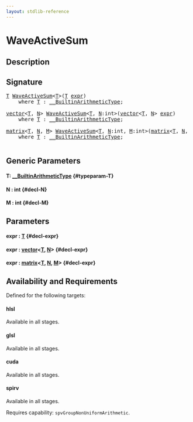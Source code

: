 ```yaml
---
layout: stdlib-reference
---
```


# WaveActiveSum

## Description





## Signature 

<pre>
<a href="/stdlib-reference/global-decls/WaveActiveSum#typeparam-T" class="code_type">T</a> <a href="/stdlib-reference/global-decls/WaveActiveSum">WaveActiveSum</a>&lt;<a href="/stdlib-reference/global-decls/WaveActiveSum#typeparam-T" class="code_type">T</a>&gt;(<a href="/stdlib-reference/global-decls/WaveActiveSum#typeparam-T" class="code_type">T</a> <a href="/stdlib-reference/global-decls/WaveActiveSum#decl-expr" class="code_param">expr</a>)
    <span class='code_keyword'>where</span> <a href="/stdlib-reference/global-decls/WaveActiveSum#typeparam-T" class="code_type">T</a> : <a href="/stdlib-reference/interfaces/BuiltinArithmeticType/index" class="code_type">__BuiltinArithmeticType</a>;

<a href="/stdlib-reference/types/vector/index" class="code_type">vector</a>&lt;<a href="/stdlib-reference/global-decls/WaveActiveSum#typeparam-T" class="code_type">T</a>, <a href="/stdlib-reference/global-decls/WaveActiveSum#decl-N" class="code_var">N</a>&gt; <a href="/stdlib-reference/global-decls/WaveActiveSum">WaveActiveSum</a>&lt;<a href="/stdlib-reference/global-decls/WaveActiveSum#typeparam-T" class="code_type">T</a>, <a href="/stdlib-reference/global-decls/WaveActiveSum#decl-N" class="code_var">N</a>:<span class="code_keyword">int</span>&gt;(<a href="/stdlib-reference/types/vector/index" class="code_type">vector</a>&lt;<a href="/stdlib-reference/global-decls/WaveActiveSum#typeparam-T" class="code_type">T</a>, <a href="/stdlib-reference/global-decls/WaveActiveSum#decl-N" class="code_var">N</a>&gt; <a href="/stdlib-reference/global-decls/WaveActiveSum#decl-expr" class="code_param">expr</a>)
    <span class='code_keyword'>where</span> <a href="/stdlib-reference/global-decls/WaveActiveSum#typeparam-T" class="code_type">T</a> : <a href="/stdlib-reference/interfaces/BuiltinArithmeticType/index" class="code_type">__BuiltinArithmeticType</a>;

<a href="/stdlib-reference/types/matrix/index" class="code_type">matrix</a>&lt;<a href="/stdlib-reference/global-decls/WaveActiveSum#typeparam-T" class="code_type">T</a>, <a href="/stdlib-reference/global-decls/WaveActiveSum#decl-N" class="code_var">N</a>, <a href="/stdlib-reference/global-decls/WaveActiveSum#decl-M" class="code_var">M</a>&gt; <a href="/stdlib-reference/global-decls/WaveActiveSum">WaveActiveSum</a>&lt;<a href="/stdlib-reference/global-decls/WaveActiveSum#typeparam-T" class="code_type">T</a>, <a href="/stdlib-reference/global-decls/WaveActiveSum#decl-N" class="code_var">N</a>:<span class="code_keyword">int</span>, <a href="/stdlib-reference/global-decls/WaveActiveSum#decl-M" class="code_var">M</a>:<span class="code_keyword">int</span>&gt;(<a href="/stdlib-reference/types/matrix/index" class="code_type">matrix</a>&lt;<a href="/stdlib-reference/global-decls/WaveActiveSum#typeparam-T" class="code_type">T</a>, <a href="/stdlib-reference/global-decls/WaveActiveSum#decl-N" class="code_var">N</a>, <a href="/stdlib-reference/global-decls/WaveActiveSum#decl-M" class="code_var">M</a>&gt; <a href="/stdlib-reference/global-decls/WaveActiveSum#decl-expr" class="code_param">expr</a>)
    <span class='code_keyword'>where</span> <a href="/stdlib-reference/global-decls/WaveActiveSum#typeparam-T" class="code_type">T</a> : <a href="/stdlib-reference/interfaces/BuiltinArithmeticType/index" class="code_type">__BuiltinArithmeticType</a>;

</pre>

## Generic Parameters

#### T: [\_\_BuiltinArithmeticType](/stdlib-reference/interfaces/BuiltinArithmeticType/index) {#typeparam-T}
#### N  : int {#decl-N}
#### M  : int {#decl-M}

## Parameters

#### expr  : [T](/stdlib-reference/global-decls/WaveActiveSum#typeparam-T) {#decl-expr}
#### expr  : [vector](/stdlib-reference/types/vector/index)\<[T](/stdlib-reference/types/vector/index#typeparam-T), [N](/stdlib-reference/types/vector/index#decl-N)\> {#decl-expr}
#### expr  : [matrix](/stdlib-reference/types/matrix/index)\<[T](/stdlib-reference/types/matrix/T), [N](/stdlib-reference/types/matrix/index#decl-N), [M](/stdlib-reference/types/matrix/index#decl-M)\> {#decl-expr}

## Availability and Requirements

Defined for the following targets:

#### hlsl
Available in all stages.

#### glsl
Available in all stages.

#### cuda
Available in all stages.

#### spirv
Available in all stages.

Requires capability: `spvGroupNonUniformArithmetic`.


